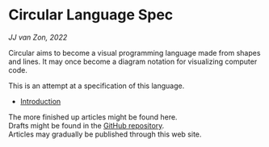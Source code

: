 Circular Language Spec
======================

*JJ van Zon, 2022*

Circular aims to become a visual programming language made from shapes and lines. It may once become a diagram notation for visualizing computer code.

This is an attempt at a specification of this language.

- [Introduction](spec/introduction.md)

The more finished up articles might be found here.  
Drafts might be found in the [GitHub repository](https://github.com/jjvanzon/Circular-Language-Spec).  
Articles may gradually be published through this web site.
